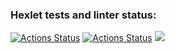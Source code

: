 ### Hexlet tests and linter status:
[![Actions Status](https://github.com/Mikhail325/php-project-48/workflows/hexlet-check/badge.svg)](https://github.com/Mikhail325/php-project-48/actions)
[![Actions Status](https://github.com/Mikhail325/php-project-48/actions/workflows/testGit.yml/badge.svg)](https://github.com/Mikhail325/php-project-48/actions)
<a href="https://codeclimate.com/github/Mikhail325/php-project-48/test_coverage"><img src="https://api.codeclimate.com/v1/badges/820227954b0c00504ddb/test_coverage" /></a>
